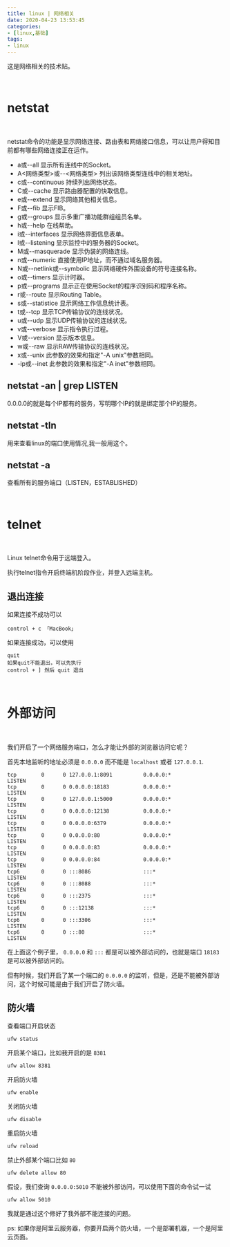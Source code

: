```yaml
---
title: linux | 网络相关
date: 2020-04-23 13:53:45
categories:
- [linux,基础]
tags:
- linux
---
```

这是网络相关的技术贴。

<!-- more -->

<br/>

# netstat

<br/>

netstat命令的功能是显示网络连接、路由表和网络接口信息，可以让用户得知目前都有哪些网络连接正在运作。

- a或--all 显示所有连线中的Socket。
- A<网络类型>或--<网络类型> 列出该网络类型连线中的相关地址。
- c或--continuous 持续列出网络状态。
- C或--cache 显示路由器配置的快取信息。
- e或--extend 显示网络其他相关信息。
- F或--fib 显示FIB。
- g或--groups 显示多重广播功能群组组员名单。
- h或--help 在线帮助。
- i或--interfaces 显示网络界面信息表单。
- l或--listening 显示监控中的服务器的Socket。
- M或--masquerade 显示伪装的网络连线。
- n或--numeric 直接使用IP地址，而不通过域名服务器。
- N或--netlink或--symbolic 显示网络硬件外围设备的符号连接名称。
- o或--timers 显示计时器。
- p或--programs 显示正在使用Socket的程序识别码和程序名称。
- r或--route 显示Routing Table。
- s或--statistice 显示网络工作信息统计表。
- t或--tcp 显示TCP传输协议的连线状况。
- u或--udp 显示UDP传输协议的连线状况。
- v或--verbose 显示指令执行过程。
- V或--version 显示版本信息。
- w或--raw 显示RAW传输协议的连线状况。
- x或--unix 此参数的效果和指定"-A unix"参数相同。
- -ip或--inet 此参数的效果和指定"-A inet"参数相同。

## netstat -an | grep LISTEN

0.0.0.0的就是每个IP都有的服务，写明哪个IP的就是绑定那个IP的服务。

## netstat -tln

用来查看linux的端口使用情况,我一般用这个。

## netstat -a

查看所有的服务端口（LISTEN，ESTABLISHED）

<br/>

# telnet

<br/>

Linux telnet命令用于远端登入。

执行telnet指令开启终端机阶段作业，并登入远端主机。

## 退出连接

如果连接不成功可以

	control + c 「MacBook」

如果连接成功，可以使用

	quit
	如果quit不能退出，可以先执行
	control + ] 然后 quit 退出

<br/>

# 外部访问

<br/>

我们开启了一个网络服务端口，怎么才能让外部的浏览器访问它呢？

首先本地监听的地址必须是 `0.0.0.0` 而不能是 `localhost` 或者 `127.0.0.1`.

	tcp        0      0 127.0.0.1:8091          0.0.0.0:*               LISTEN     
	tcp        0      0 0.0.0.0:18183           0.0.0.0:*               LISTEN     
	tcp        0      0 127.0.0.1:5000          0.0.0.0:*               LISTEN     
	tcp        0      0 0.0.0.0:12138           0.0.0.0:*               LISTEN     
	tcp        0      0 0.0.0.0:6379            0.0.0.0:*               LISTEN     
	tcp        0      0 0.0.0.0:80              0.0.0.0:*               LISTEN     
	tcp        0      0 0.0.0.0:83              0.0.0.0:*               LISTEN     
	tcp        0      0 0.0.0.0:84              0.0.0.0:*               LISTEN     
	tcp6       0      0 :::8086                 :::*                    LISTEN     
	tcp6       0      0 :::8088                 :::*                    LISTEN     
	tcp6       0      0 :::2375                 :::*                    LISTEN     
	tcp6       0      0 :::12138                :::*                    LISTEN     
	tcp6       0      0 :::3306                 :::*                    LISTEN     
	tcp6       0      0 :::80                   :::*                    LISTEN

在上面这个例子里， `0.0.0.0` 和 `:::` 都是可以被外部访问的，也就是端口 `18183` 是可以被外部访问的。

但有时候，我们开启了某一个端口的 `0.0.0.0` 的监听，但是，还是不能被外部访问，这个时候可能是由于我们开启了防火墙。

## 防火墙

查看端口开启状态

	ufw status

开启某个端口，比如我开启的是 `8381`

	ufw allow 8381

开启防火墙

	ufw enable

关闭防火墙

	ufw disable

重启防火墙

	ufw reload

禁止外部某个端口比如 `80`

	ufw delete allow 80

假设，我们查询 `0.0.0.0:5010` 不能被外部访问，可以使用下面的命令试一试

	ufw allow 5010

我就是通过这个修好了我外部不能连接的问题。

ps: 如果你是阿里云服务器，你要开启两个防火墙，一个是部署机器，一个是阿里云页面。